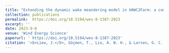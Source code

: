 ```yaml
---
title: "Extending the dynamic wake meandering model in HAWC2Farm: a comparison with field measurements at the Lillgrund wind farm"
collection: publications
permalink:  https://doi.org/10.5194/wes-8-1387-2023
excerpt: ''
date: 2023-9-8
venue: 'Wind Energy Science'
paperurl: ' https://doi.org/10.5194/wes-8-1387-2023'
citation: '<b>Liew, J.</b>, Göçmen, T., Lio, A. W. H., & Larsen, G. C. (2023). Extending the dynamic wake meandering model in HAWC2Farm: a comparison with field measurements at the Lillgrund wind farm. In Wind Energy Science.'
---
```

